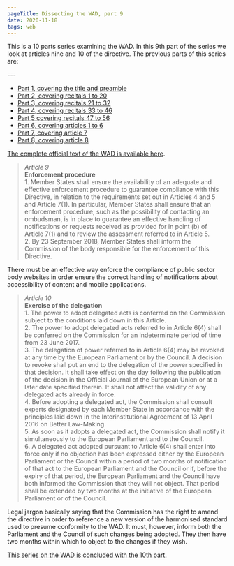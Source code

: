 ```yaml
---
pageTitle: Dissecting the WAD, part 9
date: 2020-11-18
tags: web
---
```


<p>This is a 10 parts series examining the WAD. In this 9th part of the series we look at articles nine and 10 of the directive. The previous parts of this series are:</p>
---

<ul>
    <li><a href="/posts/dissecting-the-wad-part-1/">Part 1, covering the title and preamble</a></li>
    <li><a href="/posts/dissecting-the-wad-part-2/">Part 2, covering recitals 1 to 20</a></li>
    <li><a href="/posts/dissecting-the-wad-part-3/">Part 3, covering recitals 21 to 32</a></li>
    <li><a href="/posts/dissecting-the-wad-part-4/">Part 4, covering recitals 33 to 46</a></li>
    <li><a href="/posts/dissecting-the-wad-part-5/">Part 5 covering recitals 47 to 56</a></li>
    <li><a href="/posts/dissecting-the-wad-part-6/">Part 6, covering articles 1 to 6</a></li>
    <li><a href="/posts/dissecting-the-wad-part-7/">Part 7, covering article 7</a></li>
    <li><a href="/posts/dissecting-the-wad-part-8/">Part 8, covering article 8</a></li>
</ul>

<p><a href="https://eur-lex.europa.eu/eli/dir/2016/2102/oj">The complete official text of the WAD is available here</a>.</p>


<blockquote><p><em>Article 9</em><br><strong>Enforcement procedure</strong><br>1. Member States shall ensure the availability of an adequate and effective enforcement procedure to guarantee compliance with this Directive, in relation to the requirements set out in Articles 4 and 5 and Article 7(1). In particular, Member States shall ensure that an enforcement procedure, such as the possibility of contacting an ombudsman, is in place to guarantee an effective handling of notifications or requests received as provided for in point (b) of Article 7(1) and to review the assessment referred to in Article 5.<br>2. By 23 September 2018, Member States shall inform the Commission of the body responsible for the enforcement of this Directive.</p></blockquote>



<p>There must be an effective way enforce the compliance of public sector body websites in order ensure the correct handling of notifications about accessibility of content and mobile applications.</p>



<blockquote><p><em>Article 10</em><br><strong>Exercise of the delegation</strong><br>1. The power to adopt delegated acts is conferred on the Commission subject to the conditions laid down in this Article.<br>2. The power to adopt delegated acts referred to in Article 6(4) shall be conferred on the Commission for an indeterminate period of time from 23 June 2017.<br>3. The delegation of power referred to in Article 6(4) may be revoked at any time by the European Parliament or by the Council. A decision to revoke shall put an end to the delegation of the power specified in that decision. It shall take effect on the day following the publication of the decision in the Official Journal of the European Union or at a later date specified therein. It shall not affect the validity of any delegated acts already in force.<br>4. Before adopting a delegated act, the Commission shall consult experts designated by each Member State in accordance with the principles laid down in the Interinstitutional Agreement of 13 April 2016 on Better Law-Making.<br>5. As soon as it adopts a delegated act, the Commission shall notify it simultaneously to the European Parliament and to the Council.<br>6. A delegated act adopted pursuant to Article 6(4) shall enter into force only if no objection has been expressed either by the European Parliament or the Council within a period of two months of notification of that act to the European Parliament and the Council or if, before the expiry of that period, the European Parliament and the Council have both informed the Commission that they will not object. That period shall be extended by two months at the initiative of the European Parliament or of the Council.</p></blockquote>



<p>Legal jargon basically saying that the Commission has the right to amend the directive in order to reference a new version of the harmonised standard used to presume conformity to the WAD.  It must, however, inform both the Parliament and the Council of such changes being adopted. They then have two months within which to object to the changes if they wish.</p>



<p><a href="/posts/dissecting-the-wad-part-10/">This series on the WAD is concluded with the 10th part.</a></p>